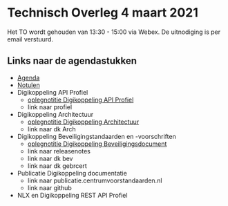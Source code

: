 # Technisch Overleg 4 maart 2021

Het TO wordt gehouden van 13:30 - 15:00 via Webex. De uitnodiging is per email verstuurd.   


## Links naar de agendastukken

- [Agenda](#agenda.md)
- [Notulen](#notulen.md) 
- Digikoppeling API Profiel
  - [oplegnotitie Digikoppeling API Profiel](dkapi.md)
  - link naar profiel
- Digikoppeling Architectuur
  - [oplegnotitie Digikoppeling Architectuur](oplegnotitie_digikoppeling_architectuur.md)
  - link naar dk Arch
- Digikoppeling Beveiligingstandaarden en -voorschriften
  - [oplegnotitie Digikoppeling Beveiligingsdocument](dkbev.md)
  - link naar releasenotes
  - link naar dk bev 
  - link naar dk gebrcert
- Publicatie Digikoppeling documentatie
  - link naar publicatie.centrumvoorstandaarden.nl
  - link naar github
- NLX en Digikoppeling REST API Profiel
